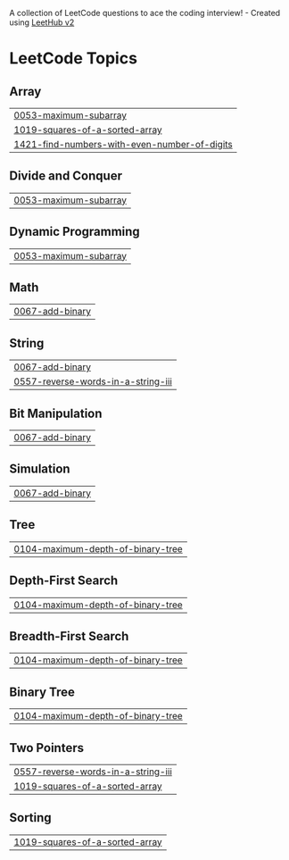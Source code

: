 A collection of LeetCode questions to ace the coding interview! - Created using [LeetHub v2](https://github.com/arunbhardwaj/LeetHub-2.0)
<!---LeetCode Topics Start-->
# LeetCode Topics
## Array
|  |
| ------- |
| [0053-maximum-subarray](https://github.com/tyasha/leetCode/tree/master/0053-maximum-subarray) |
| [1019-squares-of-a-sorted-array](https://github.com/tyasha/leetCode/tree/master/1019-squares-of-a-sorted-array) |
| [1421-find-numbers-with-even-number-of-digits](https://github.com/tyasha/leetCode/tree/master/1421-find-numbers-with-even-number-of-digits) |
## Divide and Conquer
|  |
| ------- |
| [0053-maximum-subarray](https://github.com/tyasha/leetCode/tree/master/0053-maximum-subarray) |
## Dynamic Programming
|  |
| ------- |
| [0053-maximum-subarray](https://github.com/tyasha/leetCode/tree/master/0053-maximum-subarray) |
## Math
|  |
| ------- |
| [0067-add-binary](https://github.com/tyasha/leetCode/tree/master/0067-add-binary) |
## String
|  |
| ------- |
| [0067-add-binary](https://github.com/tyasha/leetCode/tree/master/0067-add-binary) |
| [0557-reverse-words-in-a-string-iii](https://github.com/tyasha/leetCode/tree/master/0557-reverse-words-in-a-string-iii) |
## Bit Manipulation
|  |
| ------- |
| [0067-add-binary](https://github.com/tyasha/leetCode/tree/master/0067-add-binary) |
## Simulation
|  |
| ------- |
| [0067-add-binary](https://github.com/tyasha/leetCode/tree/master/0067-add-binary) |
## Tree
|  |
| ------- |
| [0104-maximum-depth-of-binary-tree](https://github.com/tyasha/leetCode/tree/master/0104-maximum-depth-of-binary-tree) |
## Depth-First Search
|  |
| ------- |
| [0104-maximum-depth-of-binary-tree](https://github.com/tyasha/leetCode/tree/master/0104-maximum-depth-of-binary-tree) |
## Breadth-First Search
|  |
| ------- |
| [0104-maximum-depth-of-binary-tree](https://github.com/tyasha/leetCode/tree/master/0104-maximum-depth-of-binary-tree) |
## Binary Tree
|  |
| ------- |
| [0104-maximum-depth-of-binary-tree](https://github.com/tyasha/leetCode/tree/master/0104-maximum-depth-of-binary-tree) |
## Two Pointers
|  |
| ------- |
| [0557-reverse-words-in-a-string-iii](https://github.com/tyasha/leetCode/tree/master/0557-reverse-words-in-a-string-iii) |
| [1019-squares-of-a-sorted-array](https://github.com/tyasha/leetCode/tree/master/1019-squares-of-a-sorted-array) |
## Sorting
|  |
| ------- |
| [1019-squares-of-a-sorted-array](https://github.com/tyasha/leetCode/tree/master/1019-squares-of-a-sorted-array) |
<!---LeetCode Topics End-->